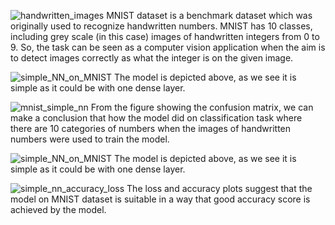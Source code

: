 
![handwritten_images](https://github.com/gbulbul/simple-ANN-application-on-MNIST/assets/79763247/441a4c18-372a-4705-8b49-989ddd614378)
MNIST dataset is a benchmark dataset which was originally used to recognize handwritten numbers. MNIST has 10 classes, including grey scale (in this case) images of handwritten integers from 0 to 9. So, the task can be seen as a computer vision application when the aim is to detect images correctly as what the integer is on the given image. 


![simple_NN_on_MNIST](https://github.com/gbulbul/simple-ANN-application-on-MNIST/assets/79763247/614d0fbc-05ae-46b7-8450-d0cffc0fc7e6)
The model is depicted above, as we see it is simple as it could be with one dense layer.


![mnist_simple_nn](https://github.com/gbulbul/simple-ANN-application-on-MNIST/assets/79763247/e8190dda-fa0b-40f4-9acd-8082bff9998b)
From the figure showing the confusion matrix, we can make a conclusion that how the model did on classification task where there are 10 categories of numbers when the images of handwritten numbers were used to train the model.

![simple_NN_on_MNIST](https://github.com/gbulbul/simple-ANN-application-on-MNIST/assets/79763247/614d0fbc-05ae-46b7-8450-d0cffc0fc7e6)
The model is depicted above, as we see it is simple as it could be with one dense layer.

![simple_nn_accuracy_loss](https://github.com/gbulbul/simple-ANN-application-on-MNIST/assets/79763247/4acbab1e-abe8-4b96-8ae0-10621082746d)
The loss and accuracy plots suggest that the model on MNIST dataset is suitable in a way that good accuracy score is achieved by the model.
